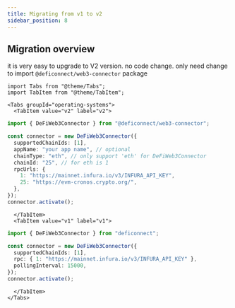 ```yaml
---
title: Migrating from v1 to v2
sidebar_position: 8
---
```


## Migration overview

it is very easy to upgrade to V2 version.
no code change. only need change to import `@deficonnect/web3-connector` package

```mdx-code-block
import Tabs from "@theme/Tabs";
import TabItem from "@theme/TabItem";
```

```mdx-code-block
<Tabs groupId="operating-systems">
  <TabItem value="v2" label="v2">
```

```ts {1} showLineNumbers
import { DeFiWeb3Connector } from "@deficonnect/web3-connector";

const connector = new DeFiWeb3Connector({
  supportedChainIds: [1],
  appName: "your app name", // optional
  chainType: "eth", // only support 'eth' for DeFiWeb3Connector
  chainId: "25", // for eth is 1
  rpcUrls: {
    1: "https://mainnet.infura.io/v3/INFURA_API_KEY",
    25: "https://evm-cronos.crypto.org/",
  },
});
connector.activate();
```

```mdx-code-block
  </TabItem>
  <TabItem value="v1" label="v1">
```

```ts {1} showLineNumbers
import { DeFiWeb3Connector } from "deficonnect";

const connector = new DeFiWeb3Connector({
  supportedChainIds: [1],
  rpc: { 1: "https://mainnet.infura.io/v3/INFURA_API_KEY" },
  pollingInterval: 15000,
});
connector.activate();
```

```mdx-code-block
  </TabItem>
</Tabs>
```
